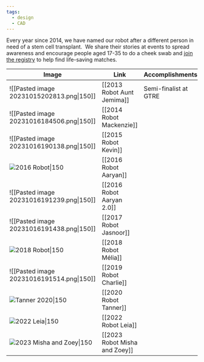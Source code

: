 ```yaml
---
tags:
  - design
  - CAD
---
```

Every year since 2014, we have named our robot after a different person in need of a stem cell transplant.  We share their stories at events to spread awareness and encourage people aged 17-35 to do a cheek swab and [join the registry](https://www.blood.ca/en/stemcells?utm_campaign=onematch&utm_medium=redirect&utm_source=onematch) to help find life-saving matches.


| Image | Link                       | Accomplishments |
| ----- | -------------------------- | --------------- |
|   ![[Pasted image 20231015202813.png\|150]]    | [[2013 Robot Aunt Jemima]] |  Semi-finalist at GTRE               |
|   ![[Pasted image 20231016184506.png\|150]]    | [[2014 Robot Mackenzie]]   |                 |
|  ![[Pasted image 20231016190138.png\|150]]     | [[2015 Robot Kevin]]       |                 |
|    ![2016 Robot\|150](https://i.imgur.com/VI3SaYC.jpeg)   | [[2016 Robot Aaryan]]      |                 |
|    ![[Pasted image 20231016191239.png\|150]]   | [[2016 Robot Aaryan 2.0]]  |                 |
|    ![[Pasted image 20231016191438.png\|150]]   | [[2017 Robot Jasnoor]]     |                 |
|    ![2018 Robot\|150](https://i.imgur.com/8mSHlEkh.jpg)   | [[2018 Robot Mélia]]       |                 |
|    ![[Pasted image 20231016191514.png\|150]]   | [[2019 Robot Charlie]]     |                 |
|    ![Tanner 2020\|150](https://i.imgur.com/S4GuVV4h.jpg)   | [[2020 Robot Tanner]]      |                 |
|   ![2022 Leia\|150](https://i.imgur.com/FHnJAtYh.jpg)    | [[2022 Robot Leia]]        |                   |
|     ![2023 Misha and Zoey\|150](https://i.imgur.com/VcSy7ubh.jpg)  | [[2023 Robot Misha and Zoey]]                           |                 |

